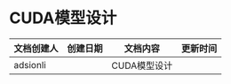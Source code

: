 # CUDA模型设计

| 文档创建人 | 创建日期 | 文档内容     | 更新时间 |
| ---------- | -------- | ------------ | -------- |
| adsionli   |          | CUDA模型设计 |          |

 